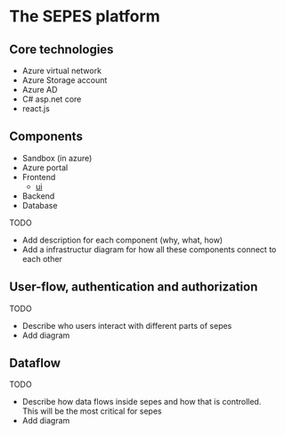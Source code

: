 # The SEPES platform

## Core technologies
- Azure virtual network
- Azure Storage account
- Azure AD
- C# asp.net core
- react.js

## Components
- Sandbox (in azure)
- Azure portal
- Frontend
  - [ui](./ui/)
- Backend
- Database

TODO
- Add description for each component (why, what, how)   
- Add a infrastructur diagram for how all these components connect to each other

## User-flow, authentication and authorization

TODO
- Describe who users interact with different parts of sepes
- Add diagram

## Dataflow

TODO
- Describe how data flows inside sepes and how that is controlled.  
  This will be the most critical for sepes
- Add diagram



